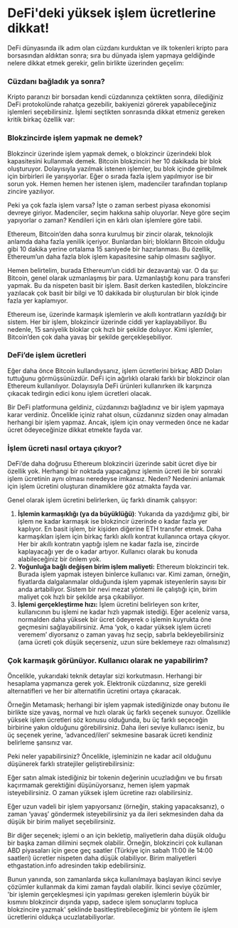 # DeFi'deki yüksek işlem ücretlerine dikkat!

DeFi dünyasında ilk adım olan cüzdanı kurduktan ve ilk tokenleri kripto para borsasından aldıktan sonra; sıra bu dünyada işlem yapmaya geldiğinde nelere dikkat etmek gerekir, gelin birlikte üzerinden geçelim:

### Cüzdanı bağladık ya sonra?

Kripto paranızı bir borsadan kendi cüzdanınıza çektikten sonra, dilediğiniz DeFi protokolünde rahatça gezebilir, bakiyenizi görerek yapabileceğiniz işlemleri seçebilirsiniz. İşlemi seçtikten sonrasında dikkat etmeniz gereken kritik birkaç özellik var:

### Blokzincirde işlem yapmak ne demek?

Blokzincir üzerinde işlem yapmak demek, o blokzincir üzerindeki blok kapasitesini kullanmak demek. Bitcoin blokzinciri her 10 dakikada bir blok oluşturuyor. Dolayısıyla yazılmak istenen işlemler, bu blok içinde girebilmek için birbirleri ile yarışıyorlar. Eğer o sırada fazla işlem yapılmıyor ise bir sorun yok. Hemen hemen her istenen işlem, madenciler tarafından toplanıp zincire yazılıyor.

Peki ya çok fazla işlem varsa? İşte o zaman serbest piyasa ekonomisi devreye giriyor. Madenciler, seçim hakkına sahip oluyorlar. Neye göre seçim yapıyorlar o zaman? Kendileri için en kârlı olan işlemlere göre tabii.

Ethereum, Bitcoin’den daha sonra kurulmuş bir zincir olarak, teknolojik anlamda daha fazla yenilik içeriyor. Bunlardan biri; blokların Bitcoin olduğu gibi 10 dakika yerine ortalama 15 saniyede bir hazırlanması. Bu özellik, Ethereum’un daha fazla blok işlem kapasitesine sahip olmasını sağlıyor.

Hemen belirtelim, burada Ethereum’un ciddi bir dezavantajı var. O da şu: Bitcoin, genel olarak uzmanlaşmış bir para. Uzmanlaştığı konu para transferi yapmak. Bu da nispeten basit bir işlem. Basit derken kastedilen, blokzincire yazılacak çok basit bir bilgi ve 10 dakikada bir oluşturulan bir blok içinde fazla yer kaplamıyor.

Ethereum ise, üzerinde karmaşık işlemlerin ve akıllı kontratların yazıldığı bir sistem. Her bir işlem, blokzincir üzerinde ciddi yer kaplayabiliyor. Bu nedenle, 15 saniyelik bloklar çok hızlı bir şekilde doluyor. Kimi işlemler, Bitcoin’den çok daha yavaş bir şekilde gerçekleşebiliyor.

### DeFi’de işlem ücretleri

Eğer daha önce Bitcoin kullandıysanız, işlem ücretlerini birkaç ABD Doları tuttuğunu görmüşsünüzdür. DeFi için ağırlıklı olaraki farklı bir blokzincir olan Ethereum kullanılıyor. Dolayısıyla DeFi ürünleri kullanırken ilk karşınıza çıkacak tedirgin edici konu işlem ücretleri olacak.

Bir DeFi platformuna geldiniz, cüzdanınızı bağladınız ve bir işlem yapmaya karar verdiniz. Öncelikle içiniz rahat olsun, cüzdanınız sizden onay almadan herhangi bir işlem yapmaz. Ancak, işlem için onay vermeden önce ne kadar ücret ödeyeceğinize dikkat etmekte fayda var.

### İşlem ücreti nasıl ortaya çıkıyor?

DeFi’de daha doğrusu Ethereum blokzinciri üzerinde sabit ücret diye bir özellik yok. Herhangi bir noktada yapacağınız işlemin ücreti ile bir sonraki işlem ücretinin aynı olması neredeyse imkansız. Neden? Nedenini anlamak için işlem ücretini oluşturan dinamiklere göz atmakta fayda var.

Genel olarak işlem ücretini belirlerken, üç farklı dinamik çalışıyor:

1. **İşlemin karmaşıklığı \(ya da büyüklüğü\)**: Yukarıda da yazdığımız gibi, bir işlem ne kadar karmaşık ise blokzincir üzerinde o kadar fazla yer kaplıyor. En basit işlem, bir kişiden diğerine ETH transfer etmek. Daha karmaşıkları işlem için birkaç farklı akıllı kontrat kullanınca ortaya çıkıyor. Her bir akıllı kontratın yaptığı işlem ne kadar fazla ise, zincirde kaplayacağı yer de o kadar artıyor. Kullanıcı olarak bu konuda alabileceğiniz bir önlem yok.
2. **Yoğunluğa bağlı değişen birim işlem maliyeti:** Ethereum blokzinciri tek. Burada işlem yapmak isteyen binlerce kullanıcı var. Kimi zaman, örneğin, fiyatlarda dalgalanmalar olduğunda işlem yapmak isteyenlerin sayısı bir anda artabiliyor. Sistem bir nevi mezat yöntemi ile çalıştığı için, birim maliyet çok hızlı bir şekilde arşa çıkabiliyor.
3. **İşlemi gerçekleştirme hızı:** İşlem ücretini belirleyen son kriter, kullanıcının bu işlemi ne kadar hızlı yapmak istediği. Eğer aceleniz varsa, normalden daha yüksek bir ücret ödeyerek o işlemin kuyrukta öne geçmesini sağlayabilirsiniz. Ama ‘yok, o kadar yüksek işlem ücreti veremem’ diyorsanız o zaman yavaş hız seçip, sabırla bekleyebilirsiniz \(ama ücreti çok düşük seçerseniz, uzun süre beklemeye razı olmalısınız\)

### Çok karmaşık görünüyor. Kullanıcı olarak ne yapabilirim?

Öncelikle, yukarıdaki teknik detaylar sizi korkutmasın. Herhangi bir hesaplama yapmanıza gerek yok. Elektronik cüzdanınız, size gerekli alternatifleri ve her bir alternatifin ücretini ortaya çıkaracak.

Örneğin Metamask; herhangi bir işlem yapmak istediğinizde onay butonu ile birlikte size yavaş, normal ve hızlı olarak üç farklı seçenek sunuyor. Özellikle yüksek işlem ücretleri söz konusu olduğunda, bu üç farklı seçeceğin birbirine yakın olduğunu görebilirsiniz. Daha ileri seviye kullanıcı iseniz, bu üç seçenek yerine, ‘advanced/ileri’ sekmesine basarak ücreti kendiniz belirleme şansınız var.

Peki neler yapabilirsiniz? Öncelikle, işleminizin ne kadar acil olduğunu düşünerek farklı stratejiler geliştirebilirsiniz:

Eğer satın almak istediğiniz bir tokenin değerinin ucuzladığını ve bu fırsatı kaçırmamak gerektiğini düşünüyorsanız, hemen işlem yapmak isteyebilirsiniz. O zaman yüksek işlem ücretine razı olabilirsiniz.

Eğer uzun vadeli bir işlem yapıyorsanız \(örneğin, staking yapacaksanız\), o zaman ‘yavaş’ göndermek isteyebilirsiniz ya da ileri sekmesinden daha da düşük bir birim maliyet seçebilirsiniz.

Bir diğer seçenek; işlemi o an için bekletip, maliyetlerin daha düşük olduğu bir başka zaman dilimini seçmek olabilir. Örneğin, blokzinciri çok kullanan ABD piyasaları için gece geç saatler \(Türkiye için sabah 11:00 ile 14:00 saatleri\) ücretler nispeten daha düşük olabiliyor. Birim maliyetleri ethgastation.info adresinden takip edebilirsiniz.

Bunun yanında, son zamanlarda sıkça kullanılmaya başlayan ikinci seviye çözümler kullanmak da kimi zaman faydalı olabilir. İkinci seviye çözümler, 'bir işlemin gerçekleşmesi için yapılması gereken işlemlerin büyük bir kısmını blokzincir dışında yapıp, sadece işlem sonuçlarını topluca blokzincire yazmak' şeklinde basitleştirebileceğimiz bir yöntem ile işlem ücretlerini oldukça ucuzlatabiliyorlar.

